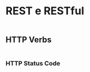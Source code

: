 # REST e RESTful
~~~ PI REST pode ser descrita como abordagem arquitetural que utiliza princípios e restrições para criar serviços web escaláveis e interoperáveis. As APIs REST são amplamente utilizadas na construção de sistemas distribuídos, aplicações web e serviços que requerem comunicação eficiente e paadronizada. De uso consistente de protocolo HTTP, estrutura simples e de fácil entendimento, permite também a escalabilidade de serviços web e integração entre sistemas. RESTe RESTful podem ser consideradaas complementares, visto que, RESTful é um termo utilizado para descrever uma implementação que segue os princípios do REST, e geralmente, RESTful utiliza formatos de apresentações comuns como JSON e XML. A diferença de REST e RESTful se dá pelo nível de aderência aos princípios REST. Enquanto as APIs REST seguem os princípios básicos do REST, as APIs RESTful são uma implementação mais completa e estrita desses princípios.
~~~

## HTTP Verbs 
~~~ O HTTP Verbs são essenciais para definir as operações que podem ser realizadas em recursos web e são fundamentais para o funcionamento da arquitetura REST. Alguns exemplos são: GET (Obter dados de um recurso), POST (enviar dados para serem processados e criar um novo recurso), PUT (Atualizar recurso existente, ou criar novo recurso), PATCH (Atualizar parcialmente um recurso que já existe), DELETE (Exluir recurso), OPTIONS (Obter informações sobre as opções de comunicação disponíveis para um recurso ou servidor), HEAD(Obter apenas cabeçalhos), TRACE (Diagnosticar rota de rede até o destino), CONNECT (Estabelece túnel seguro de comunicação por meio de proxies) .
~~~

### HTTP Status Code
~~~São códigos de status essenciais para a comunicação cliente-servidor na web.  Eles ajudam a diagnosticar problemas, orientar o fluxo de controle e melhorar a experiência do usuário. São agrupados em cinco classes. 1xx para informativos, 2xx para sucessos, 3xx para redirecionamento, 4xx para erro do cliente(bastante visto no exemplo ERROR 404 Not Found),5xx para erro do servidor.
